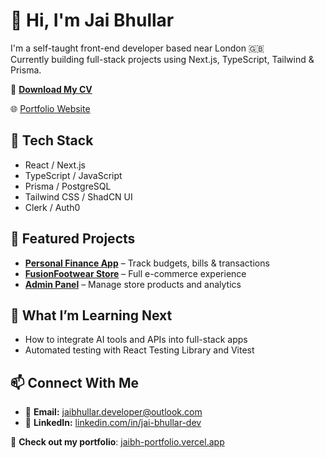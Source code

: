 # 👋 Hi, I'm Jai Bhullar

I'm a self-taught front-end developer based near London 🇬🇧  
Currently building full-stack projects using Next.js, TypeScript, Tailwind & Prisma.

📄 **[Download My CV](https://drive.google.com/file/d/1hf9GW7EhEZx7PDJTR3cnJ9PKki6g9gRR/view?usp=sharing)**

🌐 [Portfolio Website](https://jaibh-portfolio.vercel.app)

## 🔧 Tech Stack
- React / Next.js
- TypeScript / JavaScript
- Prisma / PostgreSQL
- Tailwind CSS / ShadCN UI
- Clerk / Auth0

## 🚀 Featured Projects
- **[Personal Finance App](https://www.jaibh-finance.xyz/)** – Track budgets, bills & transactions  
- **[FusionFootwear Store](https://fusionfootwear-store.vercel.app/)** – Full e-commerce experience  
- **[Admin Panel](https://www.fusionfootwear-admin.xyz/)** – Manage store products and analytics

## 🧠 What I’m Learning Next
- How to integrate AI tools and APIs into full-stack apps
- Automated testing with React Testing Library and Vitest
  
## 📫 Connect With Me
- 📧 **Email:** jaibhullar.developer@outlook.com  
- 🔗 **LinkedIn:** [linkedin.com/in/jai-bhullar-dev](https://www.linkedin.com/in/jai-bhullar-dev)

🎯 **Check out my portfolio**: [jaibh-portfolio.vercel.app](https://jaibh-portfolio.vercel.app)

